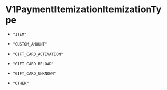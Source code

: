 
# V1PaymentItemizationItemizationType


* `"ITEM"`

* `"CUSTOM_AMOUNT"`

* `"GIFT_CARD_ACTIVATION"`

* `"GIFT_CARD_RELOAD"`

* `"GIFT_CARD_UNKNOWN"`

* `"OTHER"`



